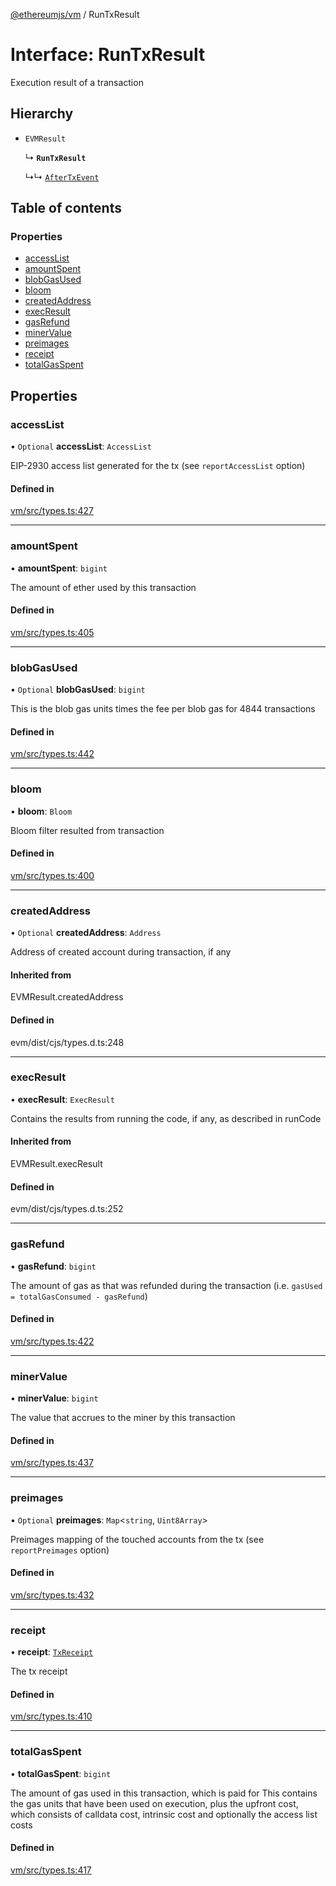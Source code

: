 [@ethereumjs/vm](../README.md) / RunTxResult

# Interface: RunTxResult

Execution result of a transaction

## Hierarchy

- `EVMResult`

  ↳ **`RunTxResult`**

  ↳↳ [`AfterTxEvent`](AfterTxEvent.md)

## Table of contents

### Properties

- [accessList](RunTxResult.md#accesslist)
- [amountSpent](RunTxResult.md#amountspent)
- [blobGasUsed](RunTxResult.md#blobgasused)
- [bloom](RunTxResult.md#bloom)
- [createdAddress](RunTxResult.md#createdaddress)
- [execResult](RunTxResult.md#execresult)
- [gasRefund](RunTxResult.md#gasrefund)
- [minerValue](RunTxResult.md#minervalue)
- [preimages](RunTxResult.md#preimages)
- [receipt](RunTxResult.md#receipt)
- [totalGasSpent](RunTxResult.md#totalgasspent)

## Properties

### accessList

• `Optional` **accessList**: `AccessList`

EIP-2930 access list generated for the tx (see `reportAccessList` option)

#### Defined in

[vm/src/types.ts:427](https://github.com/ethereumjs/ethereumjs-monorepo/blob/master/packages/vm/src/types.ts#L427)

___

### amountSpent

• **amountSpent**: `bigint`

The amount of ether used by this transaction

#### Defined in

[vm/src/types.ts:405](https://github.com/ethereumjs/ethereumjs-monorepo/blob/master/packages/vm/src/types.ts#L405)

___

### blobGasUsed

• `Optional` **blobGasUsed**: `bigint`

This is the blob gas units times the fee per blob gas for 4844 transactions

#### Defined in

[vm/src/types.ts:442](https://github.com/ethereumjs/ethereumjs-monorepo/blob/master/packages/vm/src/types.ts#L442)

___

### bloom

• **bloom**: `Bloom`

Bloom filter resulted from transaction

#### Defined in

[vm/src/types.ts:400](https://github.com/ethereumjs/ethereumjs-monorepo/blob/master/packages/vm/src/types.ts#L400)

___

### createdAddress

• `Optional` **createdAddress**: `Address`

Address of created account during transaction, if any

#### Inherited from

EVMResult.createdAddress

#### Defined in

evm/dist/cjs/types.d.ts:248

___

### execResult

• **execResult**: `ExecResult`

Contains the results from running the code, if any, as described in runCode

#### Inherited from

EVMResult.execResult

#### Defined in

evm/dist/cjs/types.d.ts:252

___

### gasRefund

• **gasRefund**: `bigint`

The amount of gas as that was refunded during the transaction (i.e. `gasUsed = totalGasConsumed - gasRefund`)

#### Defined in

[vm/src/types.ts:422](https://github.com/ethereumjs/ethereumjs-monorepo/blob/master/packages/vm/src/types.ts#L422)

___

### minerValue

• **minerValue**: `bigint`

The value that accrues to the miner by this transaction

#### Defined in

[vm/src/types.ts:437](https://github.com/ethereumjs/ethereumjs-monorepo/blob/master/packages/vm/src/types.ts#L437)

___

### preimages

• `Optional` **preimages**: `Map`<`string`, `Uint8Array`\>

Preimages mapping of the touched accounts from the tx (see `reportPreimages` option)

#### Defined in

[vm/src/types.ts:432](https://github.com/ethereumjs/ethereumjs-monorepo/blob/master/packages/vm/src/types.ts#L432)

___

### receipt

• **receipt**: [`TxReceipt`](../README.md#txreceipt)

The tx receipt

#### Defined in

[vm/src/types.ts:410](https://github.com/ethereumjs/ethereumjs-monorepo/blob/master/packages/vm/src/types.ts#L410)

___

### totalGasSpent

• **totalGasSpent**: `bigint`

The amount of gas used in this transaction, which is paid for
This contains the gas units that have been used on execution, plus the upfront cost,
which consists of calldata cost, intrinsic cost and optionally the access list costs

#### Defined in

[vm/src/types.ts:417](https://github.com/ethereumjs/ethereumjs-monorepo/blob/master/packages/vm/src/types.ts#L417)
